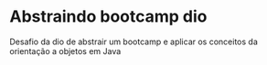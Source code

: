 # Abstraindo bootcamp dio
Desafio da dio de abstrair um bootcamp e aplicar os conceitos da orientação a objetos em Java
